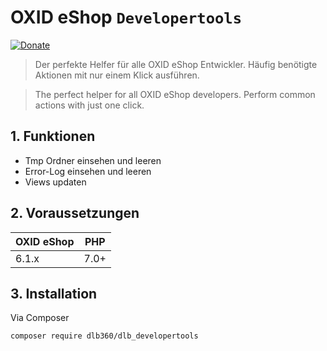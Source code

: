 # OXID eShop ``Developertools``

[![Donate](https://img.shields.io/badge/Donate-PayPal-green.svg)](https://www.paypal.me/PTMarkus)

> Der perfekte Helfer für alle OXID eShop Entwickler. Häufig benötigte Aktionen mit nur einem Klick ausführen.

> The perfect helper for all OXID eShop developers. Perform common actions with just one click.

## 1. Funktionen

- Tmp Ordner einsehen und leeren
- Error-Log einsehen und leeren
- Views updaten

## 2. Voraussetzungen

| OXID eShop        | PHP       |
| ----------------- | ----------|
| 6.1.x             | 7.0+       |

## 3. Installation

Via Composer 

    composer require dlb360/dlb_developertools

